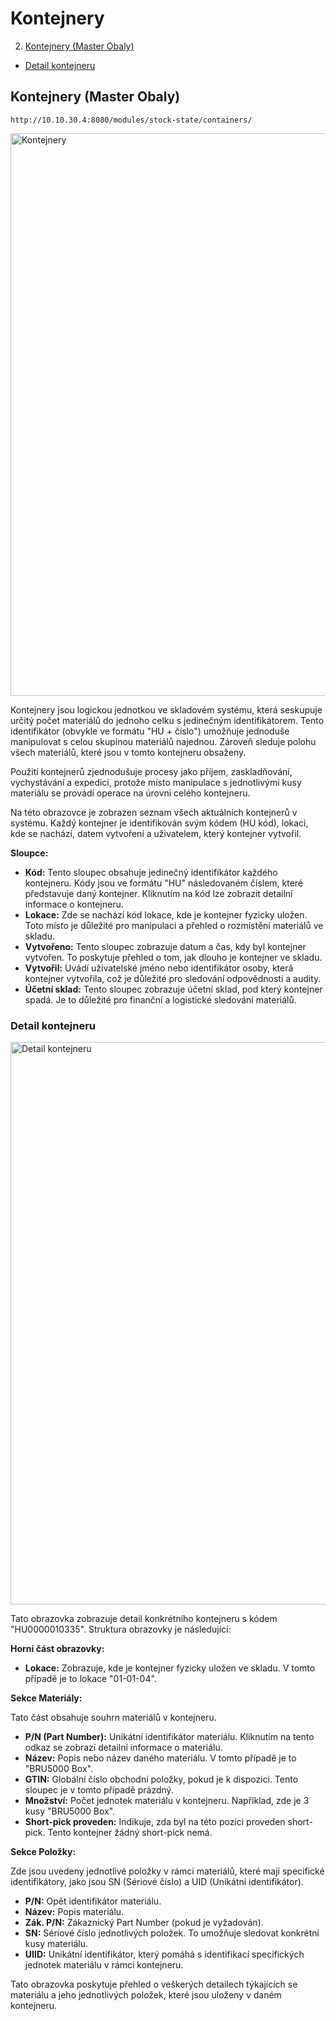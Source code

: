 # Kontejnery

2. [Kontejnery (Master Obaly)](#kontejnery)
  - [Detail kontejneru](#detail-kontejneru)


<h2 id="kontejnery">Kontejnery (Master Obaly)</h2>

`http://10.10.30.4:8080/modules/stock-state/containers/`

<a href="#" data-bs-toggle="modal" data-bs-target="#imageModal" onclick="showImage('/content/images/stav-skladu/DODELAT.png')">
   <img src="/content/images/stav-skladu/DODELAT.png" alt="Kontejnery" width="900" />
</a>

Kontejnery jsou logickou jednotkou ve skladovém systému, která seskupuje určitý počet materiálů do jednoho celku s jedinečným identifikátorem. Tento identifikátor (obvykle ve formátu "HU + číslo") umožňuje jednoduše manipulovat s celou skupinou materiálů najednou. Zároveň sleduje polohu všech materiálů, které jsou v tomto kontejneru obsaženy.

Použití kontejnerů zjednodušuje procesy jako příjem, zaskladňování, vychystávání a expedici, protože místo manipulace s jednotlivými kusy materiálu se provádí operace na úrovni celého kontejneru.

Na této obrazovce je zobrazen seznam všech aktuálních kontejnerů v systému. Každý kontejner je identifikován svým kódem (HU kód), lokaci, kde se nachází, datem vytvoření a uživatelem, který kontejner vytvořil.

**Sloupce:**
- **Kód:** Tento sloupec obsahuje jedinečný identifikátor každého kontejneru. Kódy jsou ve formátu "HU" následovaném číslem, které představuje daný kontejner. Kliknutím na kód lze zobrazit detailní informace o kontejneru.
- **Lokace:** Zde se nachází kód lokace, kde je kontejner fyzicky uložen. Toto místo je důležité pro manipulaci a přehled o rozmístění materiálů ve skladu.
- **Vytvořeno:** Tento sloupec zobrazuje datum a čas, kdy byl kontejner vytvořen. To poskytuje přehled o tom, jak dlouho je kontejner ve skladu.
- **Vytvořil:** Uvádí uživatelské jméno nebo identifikátor osoby, která kontejner vytvořila, což je důležité pro sledování odpovědnosti a audity.
- **Účetní sklad:** Tento sloupec zobrazuje účetní sklad, pod který kontejner spadá. Je to důležité pro finanční a logistické sledování materiálů.

<h3 id="detail-kontejneru">Detail kontejneru</h3>

<a href="#" data-bs-toggle="modal" data-bs-target="#imageModal" onclick="showImage('/content/images/stav-skladu/DODELAT.png')">
   <img src="/content/images/stav-skladu/DODELAT.png" alt="Detail kontejneru" width="900" />
</a>

Tato obrazovka zobrazuje detail konkrétního kontejneru s kódem "HU0000010335". Struktura obrazovky je následující:

**Horní část obrazovky:**
- **Lokace:** Zobrazuje, kde je kontejner fyzicky uložen ve skladu. V tomto případě je to lokace "01-01-04".

**Sekce Materiály:**

Tato část obsahuje souhrn materiálů v kontejneru.
- **P/N (Part Number):** Unikátní identifikátor materiálu. Kliknutím na tento odkaz se zobrazí detailní informace o materiálu.
- **Název:** Popis nebo název daného materiálu. V tomto případě je to "BRU5000 Box".
- **GTIN:** Globální číslo obchodní položky, pokud je k dispozici. Tento sloupec je v tomto případě prázdný.
- **Množství:** Počet jednotek materiálu v kontejneru. Například, zde je 3 kusy "BRU5000 Box".
- **Short-pick proveden:** Indikuje, zda byl na této pozici proveden short-pick. Tento kontejner žádný short-pick nemá.

**Sekce Položky:**

Zde jsou uvedeny jednotlivé položky v rámci materiálů, které mají specifické identifikátory, jako jsou SN (Sériové číslo) a UID (Unikátní identifikátor).
- **P/N:** Opět identifikátor materiálu.
- **Název:** Popis materiálu.
- **Zák. P/N:** Zákaznický Part Number (pokud je vyžadován).
- **SN:** Sériové číslo jednotlivých položek. To umožňuje sledovat konkrétní kusy materiálu.
- **UIID:** Unikátní identifikátor, který pomáhá s identifikací specifických jednotek materiálu v rámci kontejneru.

Tato obrazovka poskytuje přehled o veškerých detailech týkajících se materiálu a jeho jednotlivých položek, které jsou uloženy v daném kontejneru.